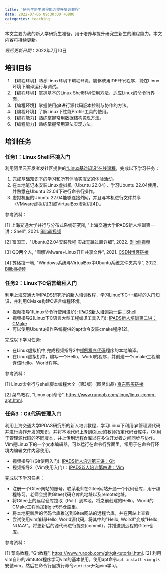 ```yaml
---
title: '研究生新生编程能力提升培训教程'
date: 2022-07-06 09:30:00 +0800
categories: teaching 
--- 
```


本文主要为我的新入学研究生准备，用于培养与提升研究生新生的编程能力。本文内容将持续更新。

*最后更新日期*：2022年7月10日

## 培训目标

1. 【编程环境】熟悉Linux环境下编程环境，能够使用IDE开发程序，能在Linux环境下编译运行与调试。
2. 【编程环境】掌握基本的Linux Shell环境使用方法，适应Linux的命令行界面。
3. 【编程环境】掌握使用git进行源代码版本控制与协作的方法。
4. 【编程环境】了解Linux下性能Profile工具的使用。
5. 【编程能力】熟练掌握常用数据结构实现方法。
6. 【编程能力】熟练掌握常用算法实现方法。

## 培训任务

### 任务1：Linux Shell环境入门

利用阿里云开发者发社区提供的[“Linux基础知识”在线课程](https://developer.aliyun.com/graph/linux/point/229?spm=a2c6h.21254954.graph.4.67e64fe0dXrbhC)，完成以下学习任务：

1. 完成基础知识下的学习和所有体验实验室的体验活动。
2. 在本地笔记本安装Linux虚拟机（Ubuntu 22.04），学习Ubuntu 22.04使用，并熟悉在Ubuntu 22.04下进行命令行操作。
3. 虚拟机里的Ubuntu 22.04能够连接外网，并且与本机进行文件共享（VMware虚拟机[3]或VirtualBox虚拟机[4]）。


参考资料：

[1] 上海交通大学并行与分布式系统研究所, "上海交通大学IPADS新人培训第一讲：Shell", 2021. [Bilibili视频](https://www.bilibili.com/video/BV1y44y1v7c3/?spm_id_from=333.788&vd_source=351076ebef83681ea73f45ba5a858412)

[2] 富国王，"Ubuntu22.04安装教程 实战无跳过超详细", 2022. [Bilibili视频](https://www.bilibili.com/video/BV1Ru411y7n9?vd_source=351076ebef83681ea73f45ba5a858412)

[3] QQ两个人, "图解VMware+Linux开启共享文件", 2021. [CSDN博客链接](https://blog.csdn.net/qq_44938451/article/details/119104928)

[4] 苏格拉一地, "Windows系统与VirtualBox中Ubuntu系统文件夹共享", 2022. [Bilibili视频](https://www.bilibili.com/read/cv16973605/)

### 任务2：Linux下C语言编程入门

利用上海交通大学IPADS研究所的新人培训教程，学习Linux下C++编程的入门知识，并利用CMake构建C语言编程环境。

- 视频指导1(Linux命令行使用进阶): [IPADS新人培训第一讲：Shell](https://www.bilibili.com/video/BV1y44y1v7c3/?spm_id_from=333.788)
- 视频指导2(Linux下C语言大型工程编译工具入门): [IPADS新人培训第二讲：CMake](https://www.bilibili.com/video/BV14h41187FZ/?spm_id_from=333.788)
- 可以使用Ubuntu操作系统提供的apt命令安装cmake程序[2]。

完成以下学习任务: 

- 在Linux虚拟机中,完成视频指导2中[样例程序代码](https://github.com/richardchien/modern-cmake-by-example)程序的本地编译。
- 在Linux虚拟机中，编写一个Hello，World的程序，并创建一个cmake工程编译该Hello，World程序。

参考资料：

[1] Linux命令行与shell脚本编程大全（第3版）(图灵出品) [京东购买链接](https://item.jd.com/12010266.html#crumb-wrap)

[2] 菜鸟教程, "Linux apt命令", https://www.runoob.com/linux/linux-comm-apt.html.


### 任务3：Git代码管理入门

利用上海交通大学IPDAS研究所的新人培训教程，学习Linux下利用git管理源代码并进行协作开发的知识，并将本地代码上传到[Gitee](https://gitee.com)的教师指定代码仓库中。Git用于管理源代码的不同版本，并上传到远程仓库以在多位开发者之间同步与协作。Vim是Linux下的一个文本编辑器，可以运行在命令行界面里，常用于在命令行环境内编辑文件内容使用。

- 视频指导1 (Git使用入门): [IPADS新人培训第三讲：Git](https://www.bilibili.com/video/BV1YR4y1E7LX/?spm_id_from=333.788)
- 视频指导2（Vim使用入门）：[IPADS新人培训第四讲：Vim](https://www.bilibili.com/video/BV1PL411M7bg/?spm_id_from=333.788) 

完成以下学习任务：

- 注册一个Gitee网站的账号。联系老师在Gitee网站开通一个代码仓库，用于编程练习。老师会提供Gitee代码仓库的地址以及remote地址。
- 将Gitee上的远程仓库拉取（Pull）到本地。将之前创建的Hello，World的CMake工程添加到git代码仓库里。
- 将本地更新后的代码仓库推送到Gitee网站的远程仓库，并在网站上查看。
- 尝试使用vim编辑Hello, World源代码，将其中的"Hello, Wolrd!"变成"Hello, NUAA!"。将更新后的源代码进行提交(commit)，并推送到远程的Gitee仓库。

参考资料：

[1] 菜鸟教程, "Git教程", https://www.runoob.com/git/git-tutorial.html.
[2] 利用vim自带的vimtutor程序学习vim的基本使用。使用apt命令`apt install vim-gtk`安装vim，然后在命令行里执行命令`vimtutor`开始vim学习。
